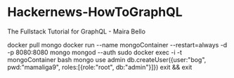 # Hackernews-HowToGraphQL
The Fullstack Tutorial for GraphQL - Maira Bello

docker pull mongo
docker run --name mongoContainer --restart=always -d -p 8080:8080 mongo mongod --auth
sudo docker exec -i -t mongoContainer bash
mongo
use admin
db.createUser({user:"bog", pwd:"mamaliga9", roles:[{role:"root", db:"admin"}]})
exit && exit

